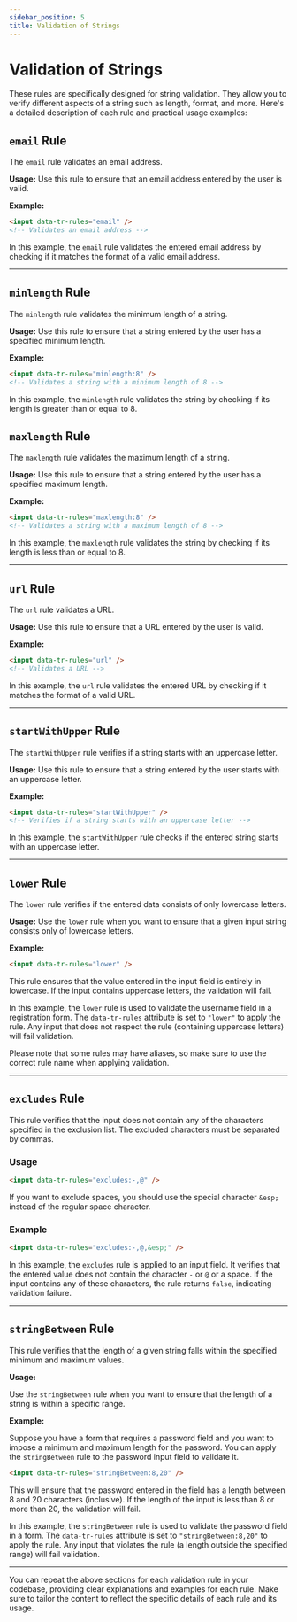 ```yaml
---
sidebar_position: 5
title: Validation of Strings
---
```

 
# Validation of Strings


These rules are specifically designed for string validation. They allow you to verify different aspects of a string such as length, format, and more. Here's a detailed description of each rule and practical usage examples:

## `email` Rule

The `email` rule validates an email address.

**Usage:** Use this rule to ensure that an email address entered by the user is valid.

**Example:**
```html
<input data-tr-rules="email" />
<!-- Validates an email address -->
```

In this example, the `email` rule validates the entered email address by checking if it matches the format of a valid email address.

---

## `minlength` Rule

The `minlength` rule validates the minimum length of a string.

**Usage:** Use this rule to ensure that a string entered by the user has a specified minimum length.

**Example:**
```html
<input data-tr-rules="minlength:8" />
<!-- Validates a string with a minimum length of 8 -->
```

In this example, the `minlength` rule validates the string by checking if its length is greater than or equal to 8.
 

## `maxlength` Rule

The `maxlength` rule validates the maximum length of a string.

**Usage:** Use this rule to ensure that a string entered by the user has a specified maximum length.

**Example:**
```html
<input data-tr-rules="maxlength:8" />
<!-- Validates a string with a maximum length of 8 -->
```

In this example, the `maxlength` rule validates the string by checking if its length is less than or equal to 8.

---

## `url` Rule

The `url` rule validates a URL.

**Usage:** Use this rule to ensure that a URL entered by the user is valid.

**Example:**
```html
<input data-tr-rules="url" />
<!-- Validates a URL -->
```

In this example, the `url` rule validates the entered URL by checking if it matches the format of a valid URL.

---

## `startWithUpper` Rule

The `startWithUpper` rule verifies if a string starts with an uppercase letter.

**Usage:** Use this rule to ensure that a string entered by the user starts with an uppercase letter.

**Example:**
```html
<input data-tr-rules="startWithUpper" />
<!-- Verifies if a string starts with an uppercase letter -->
```

In this example, the `startWithUpper` rule checks if the entered string starts with an uppercase letter.

---

## `lower` Rule

The `lower` rule verifies if the entered data consists of only lowercase letters.

**Usage:** Use the `lower` rule when you want to ensure that a given input string consists only of lowercase letters.

**Example:**
```html
<input data-tr-rules="lower" />
```

This rule ensures that the value entered in the input field is entirely in lowercase. If the input contains uppercase letters, the validation will fail.

In this example, the `lower` rule is used to validate the username field in a registration form. The `data-tr-rules` attribute is set to `"lower"` to apply the rule. Any input that does not respect the rule (containing uppercase letters) will fail validation.

Please note that some rules may have aliases, so make sure to use the correct rule name when applying validation.

---

## `excludes` Rule

This rule verifies that the input does not contain any of the characters specified in the exclusion list. The excluded characters must be separated by commas.

### Usage

```html
<input data-tr-rules="excludes:-,@" />
```
If you want to exclude spaces, you should use the special character `&esp;` instead of the regular space character.

### Example

```html
<input data-tr-rules="excludes:-,@,&esp;" />
```

In this example, the `excludes` rule is applied to an input field. It verifies that the entered value does not contain the character `-` or `@` or a space. If the input contains any of these characters, the rule returns `false`, indicating validation failure.

---

## `stringBetween` Rule

This rule verifies that the length of a given string falls within the specified minimum and maximum values.

**Usage:**

Use the `stringBetween` rule when you want to ensure that the length of a string is within a specific range.

**Example:**

Suppose you have a form that requires a password field and you want to impose a minimum and maximum length for the password. You can apply the `stringBetween` rule to the password input field to validate it.

```html
<input data-tr-rules="stringBetween:8,20" />
```

This will ensure that the password entered in the field has a length between 8 and 20 characters (inclusive). If the length of the input is less than 8 or more than 20, the validation will fail.

In this example, the `stringBetween` rule is used to validate the password field in a form. The `data-tr-rules` attribute is set to `"stringBetween:8,20"` to apply the rule. Any input that violates the rule (a length outside the specified range) will fail validation.

--- 

You can repeat the above sections for each validation rule in your codebase, providing clear explanations and examples for each rule. Make sure to tailor the content to reflect the specific details of each rule and its usage.